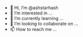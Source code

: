 - 👋 Hi, I’m @ashstarhash
- 👀 I’m interested in ...
- 🌱 I’m currently learning ...
- 💞️ I’m looking to collaborate on ...
- 📫 How to reach me ...

<!---
ashstarhash/ashstarhash is a ✨ special ✨ repository because its `README.md` (this file) appears on your GitHub profile.
You can click the Preview link to take a look at your changes.
--->
